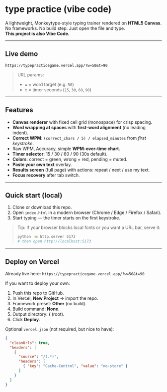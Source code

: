 # type practice (vibe code)

A lightweight, Monkeytype-style typing trainer rendered on **HTML5 Canvas**.  
No frameworks. No build step. Just open the file and type.  
**This project is also Vibe Code.**

---

## Live demo
`https://typepracticegame.vercel.app/?w=50&t=90`

> URL params:
> - `w` = word target (e.g. `50`)
> - `t` = timer seconds (`15`, `30`, `60`, `90`)

---

## Features
- **Canvas renderer** with fixed cell grid (monospace) for crisp spacing.
- **Word wrapping at spaces** with **first-word alignment** (no leading indent).
- **Correct WPM**: `(correct_chars / 5) / elapsed_minutes` from *first keystroke*.
- Raw WPM, Accuracy, simple **WPM-over-time chart**.
- **Timer selector**: 15 / 30 / 60 / 90 (30s default).
- **Colors**: correct = green, wrong = red, pending = muted.
- **Paste your own text** overlay.
- **Results screen** (full page) with actions: repeat / next / use my text.
- **Focus recovery** after tab switch.

---

## Quick start (local)
1. Clone or download this repo.
2. Open `index.html` in a modern browser (Chrome / Edge / Firefox / Safari).
3. Start typing — the timer starts on the first keystroke.

> Tip: If your browser blocks local fonts or you want a URL bar, serve it:
> ```bash
> python -m http.server 5173
> # then open http://localhost:5173
> ```

---

## Deploy on Vercel
Already live here: `https://typepracticegame.vercel.app/?w=50&t=90`

If you want to deploy your own:
1. Push this repo to GitHub.
2. In Vercel, **New Project** → import the repo.
3. Framework preset: **Other** (no build).
4. Build command: **None**.
5. Output directory: **/** (root).
6. Click **Deploy**.

Optional `vercel.json` (not required, but nice to have):
```json
{
  "cleanUrls": true,
  "headers": [
    {
      "source": "/(.*)",
      "headers": [
        { "key": "Cache-Control", "value": "no-store" }
      ]
    }
  ]
}
